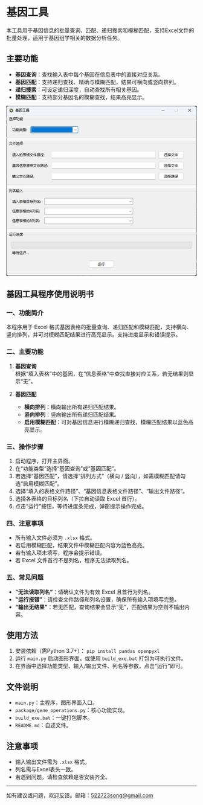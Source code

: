 ﻿# 基因工具

本工具用于基因信息的批量查询、匹配、递归搜索和模糊匹配，支持Excel文件的批量处理，适用于基因组学相关的数据分析任务。

## 主要功能

- **基因查询**：查找输入表中每个基因在信息表中的直接对应关系。
- **基因匹配**：支持递归查找、精确与模糊匹配，结果可横向或竖向排列。
- **递归搜索**：可设定递归深度，自动查找所有相关基因。
- **模糊匹配**：支持部分基因名的模糊查找，结果高亮显示。

![alt text](/image/image.png)

## 基因工具程序使用说明书

### 一、功能简介

本程序用于 Excel 格式基因表格的批量查询、递归匹配和模糊匹配，支持横向、竖向排列，并可对模糊匹配结果进行高亮显示。支持进度显示和错误提示。

### 二、主要功能

1. **基因查询**  
   根据“填入表格”中的基因，在“信息表格”中查找直接对应关系，若无结果则显示“无”。

2. **基因匹配**
   - **横向排列**：横向输出所有递归匹配结果。
   - **竖向排列**：竖向输出所有递归匹配结果。
   - **启用模糊匹配**：可对基因信息进行模糊递归查找，模糊匹配结果以蓝色高亮显示。

### 三、操作步骤

1. 启动程序，打开主界面。
2. 在“功能类型”选择“基因查询”或“基因匹配”。
3. 若选择“基因匹配”，请选择“排列方式”（横向 / 竖向），如需模糊匹配请勾选“启用模糊匹配”。
4. 选择“填入的表格文件路径”、“基因信息表格文件路径”、“输出文件路径”。
5. 选择各表格的目标列名（下拉自动读取 Excel 首行）。
6. 点击“运行”按钮，等待进度条完成，弹窗提示操作完成。

### 四、注意事项

- 所有输入文件必须为 `.xlsx` 格式。
- 若启用模糊匹配，结果文件中模糊匹配内容为蓝色高亮。
- 若有输入项未填写，程序会提示错误。
- 若 Excel 文件首行不是列名，程序无法读取列名。

### 五、常见问题

- **“无法读取列名”**：请确认文件为有效 Excel 且首行为列名。
- **“运行报错”**：请检查文件路径和列名设置，确保所有输入项填写完整。
- **“输出无结果”**：若无匹配，查询结果会显示“无”，匹配结果为空则不输出内容。

## 使用方法

1. 安装依赖（需Python 3.7+）：
   `pip install pandas openpyxl`
2. 运行 `main.py` 启动图形界面，或使用 `build_exe.bat` 打包为可执行文件。
3. 在界面中选择功能类型、输入/输出文件、列名等参数，点击“运行”即可。

## 文件说明

- `main.py`：主程序，图形界面入口。
- `package/gene_operations.py`：核心功能实现。
- `build_exe.bat`：一键打包脚本。
- `README.md`：自述文件。

## 注意事项

- 输入输出文件需为 `.xlsx` 格式。
- 列名需与Excel表头一致。
- 若遇到问题，请检查依赖是否安装齐全。

---
如有建议或问题，欢迎反馈。邮箱：[522723song@gmail.com](mailto:522723song@gmail.com)

